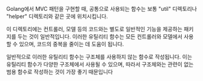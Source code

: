 Golang에서 MVC 패턴을 구현할 때, 공통으로 사용되는 함수는 보통 "util" 디렉토리나 "helper" 디렉토리와 같은 곳에 위치시킵니다.

이 디렉토리에는 컨트롤러, 모델 등의 코드와는 별도로 일반적인 기능을 제공하는 패키지를 두는 것이 일반적입니다. 이러한 유틸리티 함수는 모든 컨트롤러와 모델에서 사용할 수 있으며, 코드의 중복을 줄이는 데 도움이 됩니다.

일반적으로 이러한 유틸리티 함수는 구조체를 사용하지 않는 함수로 작성됩니다. 이는 유틸리티 함수가 다양한 구조체에서 사용될 수 있으며, 따라서 구조체와는 관련이 없는 범용 함수로 작성하는 것이 가장 좋기 때문입니다
